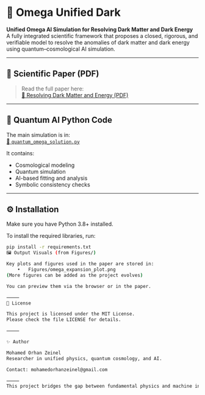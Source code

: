 # 🌌 Omega Unified Dark

**Unified Omega AI Simulation for Resolving Dark Matter and Dark Energy**  
A fully integrated scientific framework that proposes a closed, rigorous, and verifiable model to resolve the anomalies of dark matter and dark energy using quantum–cosmological AI simulation.

---

## 📄 Scientific Paper (PDF)

> Read the full paper here:  
[📘 Resolving Dark Matter and Energy (PDF)](./Resolving_Dark_Matter_and_Energy.pdf)

---

## 🧠 Quantum AI Python Code

The main simulation is in:  
[🔬 `quantum_omega_solution.py`](./quantum_omega_solution.py)

It contains:
- Cosmological modeling  
- Quantum simulation  
- AI-based fitting and analysis  
- Symbolic consistency checks

---

## ⚙️ Installation

Make sure you have Python 3.8+ installed.

To install the required libraries, run:

```bash
pip install -r requirements.txt
🖼️ Output Visuals (from Figures/)

Key plots and figures used in the paper are stored in:
	•	Figures/omega_expansion_plot.png
(More figures can be added as the project evolves)

You can preview them via the browser or in the paper.

⸻
📜 License

This project is licensed under the MIT License.
Please check the file LICENSE for details.

⸻

✨ Author

Mohamed Orhan Zeinel
Researcher in unified physics, quantum cosmology, and AI.

Contact: mohamedorhanzeinel@gmail.com

⸻
This project bridges the gap between fundamental physics and machine intelligence to resolve some of the greatest mysteries of the universe.
